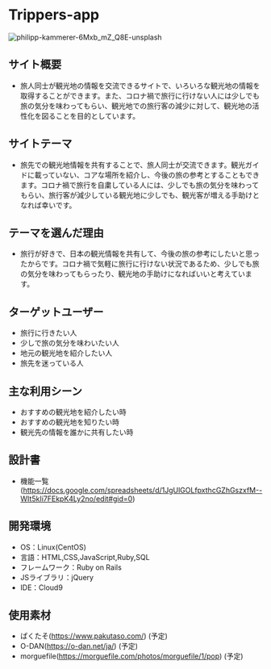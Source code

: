 # Trippers-app
![philipp-kammerer-6Mxb_mZ_Q8E-unsplash](https://user-images.githubusercontent.com/78341294/113255237-8d040280-9302-11eb-8fe1-c6c645d65f85.jpg)

## サイト概要

* 旅人同士が観光地の情報を交流できるサイトで、いろいろな観光地の情報を取得することができます。また、コロナ禍で旅行に行けない人には少しでも旅の気分を味わってもらい、観光地での旅行客の減少に対して、観光地の活性化を図ることを目的としています。


## サイトテーマ

* 旅先での観光地情報を共有することで、旅人同士が交流できます。観光ガイドに載っていない、コアな場所を紹介し、今後の旅の参考とすることもできます。コロナ禍で旅行を自粛している人には、少しでも旅の気分を味わってもらい、旅行客が減少している観光地に少しでも、観光客が増える手助けとなれば幸いです。


## テーマを選んだ理由
* 旅行が好きで、日本の観光情報を共有して、今後の旅の参考にしたいと思ったからです。コロナ禍で気軽に旅行に行けない状況であるため、少しでも旅の気分を味わってもらったり、観光地の手助けになればいいと考えています。


## ターゲットユーザー
* 旅行に行きたい人
* 少しで旅の気分を味わいたい人
* 地元の観光地を紹介したい人
* 旅先を迷っている人


## 主な利用シーン
* おすすめの観光地を紹介したい時
* おすすめの観光地を知りたい時
* 観光先の情報を誰かに共有したい時


## 設計書
* 機能一覧
(https://docs.google.com/spreadsheets/d/1JgUlGOLfpxthcGZhGszxfM--WIt5kIi7FEkpK4Ly2no/edit#gid=0)


## 開発環境
* OS：Linux(CentOS)
* 言語：HTML,CSS,JavaScript,Ruby,SQL
* フレームワーク：Ruby on Rails
* JSライブラリ：jQuery
* IDE：Cloud9


## 使用素材
* ぱくたそ(https://www.pakutaso.com/) (予定)
* O-DAN(https://o-dan.net/ja/) (予定)
* morguefile(https://morguefile.com/photos/morguefile/1/pop) (予定)
